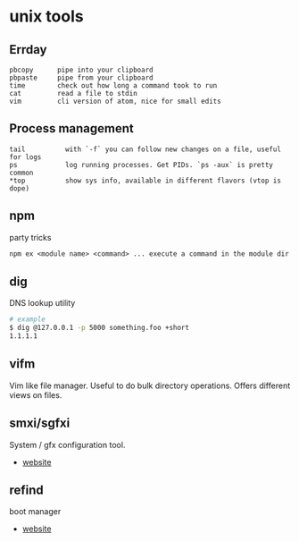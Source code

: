 # unix tools

## Errday
```
pbcopy      pipe into your clipboard
pbpaste     pipe from your clipboard
time        check out how long a command took to run
cat         read a file to stdin
vim         cli version of atom, nice for small edits
```

## Process management
```
tail          with `-f` you can follow new changes on a file, useful for logs
ps            log running processes. Get PIDs. `ps -aux` is pretty common
*top          show sys info, available in different flavors (vtop is dope)
```

## npm
party tricks
```txt
npm ex <module name> <command> ... execute a command in the module dir
```

## dig
DNS lookup utility
```sh
# example
$ dig @127.0.0.1 -p 5000 something.foo +short
1.1.1.1
```

## vifm
Vim like file manager. Useful to do bulk directory operations. Offers different
views on files.

## smxi/sgfxi
System / gfx configuration tool.

- [website](http://smxi.org/)

## refind
boot manager

- [website](http://www.rodsbooks.com/refind/)
